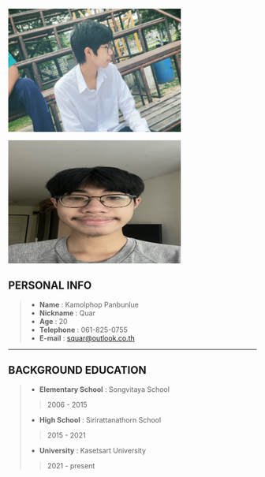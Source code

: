 <img src="https://github.com/L3b1-qw/6530250301.github.io/blob/1b02ce6a03fe08f31fae61491530ad9beb2c69fa/IMG_3678.JPG" 
     alt="Person" style="height: 250px; width: 350px;" />

<img src="https://github.com/L3b1-qw/6530250301.github.io/blob/36fa9d253719466dc7ecdea12167b3f2df34fd1e/IMG_2876%20(1).jpg" 
     alt="Person" style="height: 250px; width: 350px;" />

## **PERSONAL INFO**
> - **Name** : Kamolphop Panbunlue  
> - **Nickname** : Quar  
> - **Age** : 20  
> - **Telephone** : 061-825-0755  
> - **E-mail** : squar@outlook.co.th  

---

## **BACKGROUND EDUCATION**
> - **Elementary School** : Songvitaya School  
>> 2006 - 2015  
> - **High School** : Sirirattanathorn School  
>> 2015 - 2021  
> - **University** : Kasetsart University  
>> 2021 - present  



